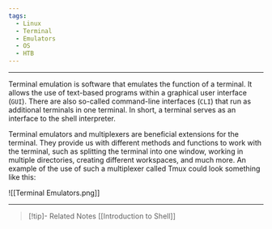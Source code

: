 ```yaml
---
tags:
  - Linux
  - Terminal
  - Emulators
  - OS
  - HTB
---
```

___
Terminal emulation is software that emulates the function of a terminal. It allows the use of text-based programs within a graphical user interface (`GUI`). There are also so-called command-line interfaces (`CLI`) that run as additional terminals in one terminal. In short, a terminal serves as an interface to the shell interpreter.

Terminal emulators and multiplexers are beneficial extensions for the terminal. They provide us with different methods and functions to work with the terminal, such as splitting the terminal into one window, working in multiple directories, creating different workspaces, and much more. An example of the use of such a multiplexer called Tmux could look something like this:

![[Terminal Emulators.png]]
___
>[!tip]- Related Notes
>[[Introduction to Shell]]